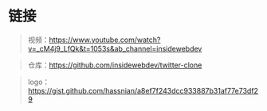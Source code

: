 # 链接

> 视频：https://www.youtube.com/watch?v=_cM4j9_LfQk&t=1053s&ab_channel=insidewebdev

> 仓库：https://github.com/insidewebdev/twitter-clone

> logo：https://gist.github.com/hassnian/a8ef7f243dcc933887b31af77e73df29
